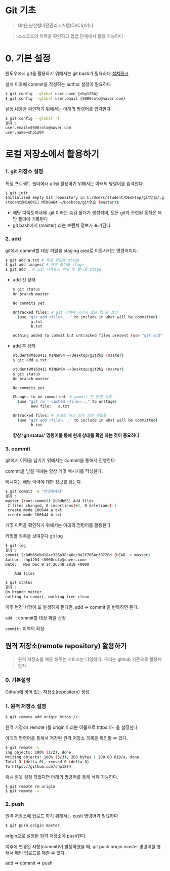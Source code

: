 # Git 기초

> Git은 분산형버전관리시스템(DVCS)이다.

> 소스코드의 이력을 확인하고 협업 단계에서 활용 가능하다

# 0. 기본 설정

윈도우에서 git을 활용하기 위해서는 git bash가 필요하다 [설치링크](https://gitforwindows.org/)

설치 이후에 commit을 작성하는 author 설정이 필요하다

```bash
$ git config --global user.name {shp1204}
$ git config --global user.email {5000roto@naver.com}
```

설정 내용을 확인하기 위해서는 아래의 명령어를 입력한다.

```bash
$ git config --global -l
결과 :
user.email=5000roto@naver.com
user.name=shp1204
```

# 로컬 저장소에서 활용하기

### 1. git 저장소 설정

특정 프로젝트 폴더에서 git을 활용하기 위해서는 아래의 명령어를 입력한다.

```bash
$ git init
Initialized empty Git repository in C:/Users/student/Desktop/git연습/.git/
student@M160411 MINGW64 ~/Desktop/git연습 (master)$
```

* 해당 디렉토리내에 .git 이라는 숨김 폴더가 생성되며, 모든 git과 관련된 동작은 해당 폴더에 기록된다
* git bash에서 (master) 라는 브랜치 정보가 표기된다.

### 2. add

git에서 commit할 대상 파일을 staging area로 이동시키는 명령어이다.

```bash
$ git add a.txt # 특정 파일을 stage
$ git add images/ # 특정 폴더를 stage
$ git add . # 모든 디렉토리 파일 및 폴더를 stage
```

* add 전 상태

  ```bash
  $ git status
  On branch master
  
  No commits yet
  
  Untracked files: # git 이력에 담기지 않은 file 생성
    (use "git add <file>..." to include in what will be committed) 
          a.txt
          b.txt
  
  nothing added to commit but untracked files present (use "git add" to track)
  ```

  

* add 후 상태

  ```bash
  student@M160411 MINGW64 ~/Desktop/git연습 (master)
  $ git add a.txt
  
  student@M160411 MINGW64 ~/Desktop/git연습 (master)
  $ git status
  On branch master
  
  No commits yet
  
  Changes to be committed: # commit 된 변경 사항
    (use "git rm --cached <file>..." to unstage)
          new file:   a.txt
  
  Untracked files: # 트래킹 되고 있지 않은 파일들
    (use "git add <file>..." to include in what will be committed)
          b.txt
  ```

  

  **항상 'git status' 명령어를 통해 현재 상태를 확인 하는 것이 중요하다**

### 3. commit

git에서 이력을 남기기 위해서는 commit을 통해서 진행한다

commit을 남길 때에는 항상 커밋 메시지를 작성한다.

메시지는 해당 이력에 대한 정보를 담는다.

```bash
$ git commit -m "커밋메세지"
결과 :
master (root-commit) 2c8db65] Add files
 2 files changed, 0 insertions(+), 0 deletions(-)
 create mode 100644 a.txt
 create mode 100644 b.txt

```

커밋 이력을 확인하기 위해서는 아래의 명령어를 활용한다

커밋할 목록을 보여준다 git log

```bash
$ git log
결과 :
commit 2c8db65ebd18ac326a38c46cc0a2f7064c30720d (HEAD -> master)
Author: shp1204 <5000roto@naver.com>
Date:   Mon Dec 9 14:26:48 2019 +0900

    Add files

$ git status
결과 :
On branch master
nothing to commit, working tree clean

```

이후 변경 사항이 또 발생하게 된다면, add => commit 을 반복하면 된다.

`add ` : commit할 대상 파일 선정

`commit` : 이력의 확정

## 원격 저장소(remote repository) 활용하기

> 원격 저장소를 제공 해주는 서비스는 다양하다. 우리는 github 기준으로 활용해보자

### 0. 기본설정

Github에 비어 있는 저장소(repository) 생성

### 1. 원격 저장소 설정

```bash
$ git remote add origin https://~
```

원격 저장소( remote )를 origin 이라는 이름으로 https://~ 을 설정한다

아래의 명령어를 통해서 저장된 원격 저장소 목록을 확인할 수 있다.

```bash
$ git remote -v
ing objects: 100% (2/2), done.
Writing objects: 100% (3/3), 208 bytes | 208.00 KiB/s, done.
Total 3 (delta 0), reused 0 (delta 0)
To https://github.com/shp1204
```

혹시 잘못 설정 되었다면 아래의 명령어를 통해 삭제 가능하다.

```bash
$ git remote rm origin
$ git remote -v
```

### 2. push

원격 저장소에 업로드 하기 위해서는 push 명령어가 필요하다

```bash
$ git push origin master
```

origin으로 설정된 원격 저장소에 push한다.

이후에 변경된 사항(commit)이 발생하였을 때, git push origin master 명령어를 통해서 매번 업로드를 해줄 수 있다.

add => commit => push